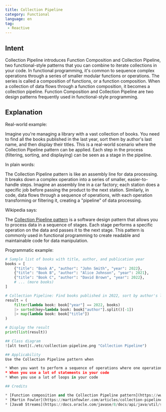 ```yaml
---
title: Collection Pipeline
category: Functional
language: en
tag:
 - Reactive
---
```


## Intent
Collection Pipeline introduces Function Composition and Collection Pipeline, two functional-style patterns that you can combine to iterate collections in your code. 
In functional programming, it's common to sequence complex operations through a series of smaller modular functions or operations. The series is called a composition of functions, or a function composition. When a collection of data flows through a function composition, it becomes a collection pipeline. Function Composition and Collection Pipeline are two design patterns frequently used in functional-style programming.

## Explanation 
Real-world example:

Imagine you're managing a library with a vast collection of books. You need to find all the books published in the last year, sort them by author's last name, and then display their titles. This is a real-world scenario where the Collection Pipeline pattern can be applied. Each step in the process (filtering, sorting, and displaying) can be seen as a stage in the pipeline.

In plain words:

The Collection Pipeline pattern is like an assembly line for data processing. It breaks down a complex operation into a series of smaller, easier-to-handle steps. Imagine an assembly line in a car factory; each station does a specific job before passing the product to the next station. Similarly, in code, data flows through a sequence of operations, with each operation transforming or filtering it, creating a "pipeline" of data processing.

Wikipedia says:

The [Collection Pipeline pattern](https://en.wikipedia.org/wiki/Pipeline_(software)) is a software design pattern that allows you to process data in a sequence of stages. Each stage performs a specific operation on the data and passes it to the next stage. This pattern is commonly used in functional programming to create readable and maintainable code for data manipulation.

Programmatic example:

```python
# Sample list of books with title, author, and publication year
books = [
    {"title": "Book A", "author": "John Smith", "year": 2022},
    {"title": "Book B", "author": "Alice Johnson", "year": 2021},
    {"title": "Book C", "author": "David Brown", "year": 2022},
    # ... (more books)
]

# Collection Pipeline: Find books published in 2022, sort by author's last name, and display titles
result = (
    filter(lambda book: book["year"] == 2022, books)
    |> sorted(key=lambda book: book["author"].split()[-1])
    |> map(lambda book: book["title"])
)

# Display the result
print(list(result))

## Class diagram
![alt text](./etc/collection-pipeline.png "Collection Pipeline")

## Applicability
Use the Collection Pipeline pattern when

* When you want to perform a sequence of operations where one operation's collected output is fed into the next
* When you use a lot of statements in your code
* When you use a lot of loops in your code

## Credits

* [Function composition and the Collection Pipeline pattern](https://www.ibm.com/developerworks/library/j-java8idioms2/index.html)
* [Martin Fowler](https://martinfowler.com/articles/collection-pipeline/)
* [Java8 Streams](https://docs.oracle.com/javase/8/docs/api/java/util/stream/package-summary.html)

